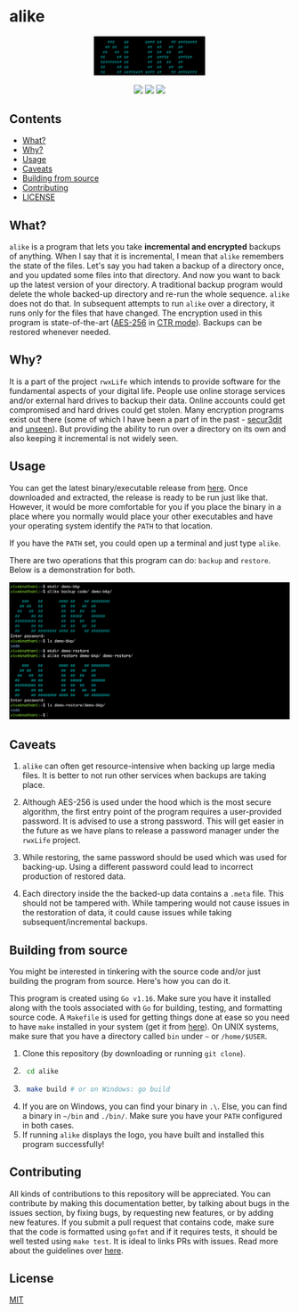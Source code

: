 # alike

<p align="center">
  <img src="logo.PNG" height="70.4" width="200">  
  <p align="center">
    <a href="https://github.com/rwxLife/alike/releases"><img src="https://img.shields.io/github/v/release/rwxLife/alike.svg?style=flat-square"></a>
    <a href="https://goreportcard.com/report/github.com/rwxLife/alike"><img src="https://goreportcard.com/badge/github.com/rwxLife/alike"></a>
    <a href="https://codeclimate.com/github/rwxLife/alike/maintainability"><img src="https://api.codeclimate.com/v1/badges/22455015c86fcc257048/maintainability"/></a>
  </p>
</p>

## Contents

- [What?](#what)
- [Why?](#why)
- [Usage](#usage)
- [Caveats](#caveats)
- [Building from source](#building-from-source)
- [Contributing](#contributing)
- [LICENSE](#license)


## What?

`alike` is a program that lets you take **incremental and encrypted** backups of anything. When I say that it is incremental, I mean that `alike` remembers the state of the files. Let's say you had taken a backup of a directory once, and you updated some files into that directory. And now you want to back up the latest version of your directory. A traditional backup program would delete the whole backed-up directory and re-run the whole sequence. `alike` does not do that. In subsequent attempts to run `alike` over a directory, it runs only for the files that have changed. The encryption used in this program is state-of-the-art ([AES-256](https://en.wikipedia.org/wiki/Advanced_Encryption_Standard) in [CTR mode](https://en.wikipedia.org/wiki/Block_cipher_mode_of_operation#Counter_(CTR))). Backups can be restored whenever needed.

## Why?

It is a part of the project `rwxLife` which intends to provide software for the fundamental aspects of your digital life. People use online storage services and/or external hard drives to backup their data. Online accounts could get compromised and hard drives could get stolen. Many encryption programs exist out there (some of which I have been a part of in the past - [secur3dit](https://github.com/secur3dit/app) and [unseen](https://github.com/viveknathani/unseen)). But providing the ability to run over a directory on its own and also keeping it incremental is not widely seen. 

## Usage

You can get the latest binary/executable release from [here](https://github.com/rwxLife/alike/releases). Once downloaded and extracted, the release is ready to be run just like that. However, it would be more comfortable for you if you place the binary in a place where you normally would place your other executables and have your operating system identify the `PATH` to that location. 

If you have the `PATH` set, you could open up a terminal and just type `alike`.

There are two operations that this program can do: `backup` and `restore`. Below is a demonstration for both.

<img src="demo.PNG">

## Caveats

1. `alike` can often get resource-intensive when backing up large media files. It is better to not run other services when backups are taking place. 

2. Although AES-256 is used under the hood which is the most secure algorithm, the first entry point of the program requires a user-provided password. It is advised to use a strong password. This will get easier in the future as we have plans to release a password manager under the `rwxLife` project. 

3. While restoring, the same password should be used which was used for backing-up. Using a different password could lead to incorrect production of restored data.  

4. Each directory inside the the backed-up data contains a `.meta` file. This should not be tampered with. While tampering would not cause issues in the restoration of data, it could cause issues while taking subsequent/incremental backups. 

## Building from source

You might be interested in tinkering with the source code and/or just building the program from source. Here's how you can do it. 

This program is created using `Go v1.16`. Make sure you have it installed along with the tools associated with `Go` for building, testing, and formatting source code. A `Makefile` is used for getting things done at ease so you need to have `make` installed in your system (get it from [here](https://www.gnu.org/software/make/)). On UNIX systems, make sure that you have a directory called `bin` under `~` or `/home/$USER`. 

1. Clone this repository (by downloading or running `git clone`).
2. ```bash
    cd alike
   ```
3. ```bash
    make build # or on Windows: go build
   ```
4. If you are on Windows, you can find your binary in `.\`. Else, you can find a binary in `~/bin` and `./bin/`. Make sure you have your `PATH` configured in both cases.
5. If running `alike` displays the logo, you have built and installed this program successfully!

## Contributing

All kinds of contributions to this repository will be appreciated. You can contribute by making this documentation better, by talking about bugs in the issues section, by fixing bugs, by requesting new features, or by adding new features. If you submit a pull request that contains code, make sure that the code is formatted using `gofmt` and if it requires tests, it should be well tested using `make test`. It is ideal to links PRs with issues. Read more about the guidelines over [here](./CONTRIBUTING.md).

## License

[MIT](./LICENSE)
